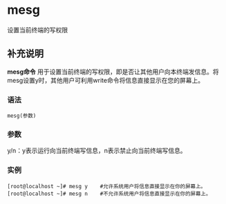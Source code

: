 mesg
===

设置当前终端的写权限

## 补充说明

**mesg命令** 用于设置当前终端的写权限，即是否让其他用户向本终端发信息。将mesg设置y时，其他用户可利用write命令将信息直接显示在您的屏幕上。

### 语法  

```shell
mesg(参数)
```

### 参数  

y/n：y表示运行向当前终端写信息，n表示禁止向当前终端写信息。

### 实例  

```shell
[root@localhost ~]# mesg y    #允许系统用户将信息直接显示在你的屏幕上。
[root@localhost ~]# mesg n    #不允许系统用户将信息直接显示在你的屏幕上。
```


<!-- Linux命令行搜索引擎：https://jaywcjlove.github.io/linux-command/ -->